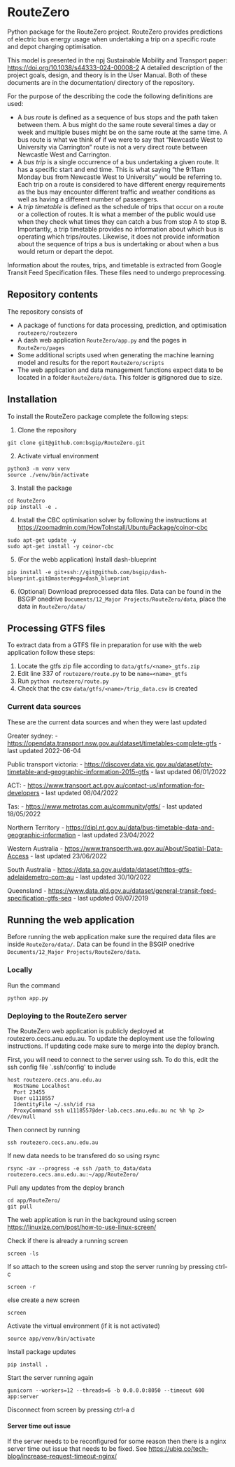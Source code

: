 # RouteZero
Python package for the RouteZero project. RouteZero provides predictions of electric bus energy usage when 
undertaking a trip on a specific route and depot charging optimisation. 

This model is presented in the npj Sustainable Mobility and Transport paper: https://doi.org/10.1038/s44333-024-00008-2 
A detailed description of the project goals, design, and theory is in the User Manual. Both of these documents are in the documentation/ directory of the repository.


For the purpose of the describing the code the following definitions are used:
- A *bus route* is defined as a sequence of bus stops and the path taken between them. A bus might do the same
route several times a day or week and multiple buses might be on the same route at the same time. A bus
route is what we think of if we were to say that “Newcastle West to University via Carrington” route is not
a very direct route between Newcastle West and Carrington.
- A *bus trip* is a single occurrence of a bus undertaking a given route. It has a specific start and end time.
This is what saying “the 9:11am Monday bus from Newcastle West to University” would be referring to.
Each trip on a route is considered to have different energy requirements as the bus may encounter different
traffic and weather conditions as well as having a different number of passengers.
- A *trip timetable* is defined as the schedule of trips that occur on a route or a collection of routes. It is what
a member of the public would use when they check what times they can catch a bus from stop A to stop
B. Importantly, a trip timetable provides no information about which bus is operating which trips/routes.
Likewise, it does not provide information about the sequence of trips a bus is undertaking or about when a
bus would return or depart the depot.

Information about the routes, trips, and timetable is extracted from Google Transit Feed Specification files. These 
files need to undergo preprocessing.

## Repository contents
The repository consists of
- A package of functions for data processing, prediction, and optimisation `routezero/routezero`
- A dash web application `RouteZero/app.py` and the pages in `RouteZero/pages`
- Some additional scripts used when generating the machine learning model and results for the report `RouteZero/scripts`
- The web application and data management functions expect data to be located in a folder `RouteZero/data`. This 
  folder is gitignored due to size.

## Installation
To install the RouteZero package complete the following steps:
1. Clone the repository
```
git clone git@github.com:bsgip/RouteZero.git
```

2. Activate virtual environment
```
python3 -m venv venv
source ./venv/bin/activate
```

3. Install the package
```
cd RouteZero
pip install -e .
```

4. Install the CBC optimisation solver by following the instructions at https://zoomadmin.com/HowToInstall/UbuntuPackage/coinor-cbc
```
sudo apt-get update -y
sudo apt-get install -y coinor-cbc
```

5. (For the webb application) Install dash-blueprint
```
pip install -e git+ssh://git@github.com/bsgip/dash-blueprint.git@master#egg=dash_blueprint

```

6. (Optional) Download preprocessed data files.  Data can be found in the BSGIP onedrive `Documents/12_Major Projects/RouteZero/data`, place the data in `RouteZero/data/`


## Processing GTFS files
To extract data from a GTFS file in preparation for use with the web application follow these steps:
1. Locate the gtfs zip file according to `data/gtfs/<name>_gtfs.zip`
2. Edit line 337 of `routezero/route.py` to be `name=<name>_gtfs`
3. Run `python routezero/route.py`
4. Check that the csv `data/gtfs/<name>/trip_data.csv` is created


### Current data sources
These are the current data sources and when they were last updated

Greater sydney:
    - https://opendata.transport.nsw.gov.au/dataset/timetables-complete-gtfs
    - last updated 2022-06-04

Public transport victoria:
    - https://discover.data.vic.gov.au/dataset/ptv-timetable-and-geographic-information-2015-gtfs
    - last updated 06/01/2022 

ACT:
    - https://www.transport.act.gov.au/contact-us/information-for-developers
    - last updated 08/04/2022

Tas:
    - https://www.metrotas.com.au/community/gtfs/
    - last updated 18/05/2022

Northern Territory
    - https://dipl.nt.gov.au/data/bus-timetable-data-and-geographic-information
    - last updated 23/04/2022

Western Australia
    - https://www.transperth.wa.gov.au/About/Spatial-Data-Access
    - last updated 23/06/2022

South Australia
    - https://data.sa.gov.au/data/dataset/https-gtfs-adelaidemetro-com-au
    - last updated 30/10/2022
    
Queensland
    - https://www.data.qld.gov.au/dataset/general-transit-feed-specification-gtfs-seq
    - last updated 09/07/2019

## Running the web application
Before running the web application make sure the required data files are inside `RouteZero/data/`.
Data can be found in the BSGIP onedrive `Documents/12_Major Projects/RouteZero/data`.


### Locally
Run the command
```angular2html
python app.py
```

### Deploying to the RouteZero server

The RouteZero web application is publicly deployed at routezero.cecs.anu.edu.au.
To update the deployment use the following instructions. If updating code make sure to merge into the 
deploy branch.

First, you will need to connect to the server using ssh. To do this, edit the ssh config file `.ssh/config'
to include
```
host routezero.cecs.anu.edu.au
  HostName Localhost
  Port 23455
  User u1118557
  IdentityFile ~/.ssh/id_rsa
  ProxyCommand ssh u1118557@der-lab.cecs.anu.edu.au nc %h %p 2> /dev/null
```

Then connect by running
```
ssh routezero.cecs.anu.edu.au
```

If new data needs to be transfered do so using rsync
```
rsync -av --progress -e ssh /path_to_data/data routezero.cecs.anu.edu.au:~/app/RouteZero/
```

Pull any updates from the deploy branch
```
cd app/RouteZero/
git pull
```

The web application is run in the background using screen https://linuxize.com/post/how-to-use-linux-screen/

Check if there is already a running screen
```
screen -ls
```
If so attach to the screen using and stop the server running by pressing ctrl-c
```
screen -r
```
else create a new screen
```
screen
```
Activate the virtual environment (if it is not activated)
```
source app/venv/bin/activate
```

Install package updates
```
pip install .
```

Start the server running again
```angular2html
gunicorn --workers=12 --threads=6 -b 0.0.0.0:8050 --timeout 600 app:server
```

Disconnect from screen by pressing ctrl-a d


#### Server time out issue

If the server needs to be reconfigured for some reason then there is a 
nginx server time out issue that needs to be fixed. See https://ubiq.co/tech-blog/increase-request-timeout-nginx/
